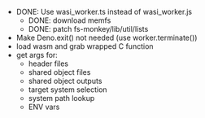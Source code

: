 - DONE: Use wasi_worker.ts instead of wasi_worker.js
    - DONE: download memfs
    - DONE: patch fs-monkey/lib/util/lists 
- Make Deno.exit() not needed (use worker.terminate())
- load wasm and grab wrapped C function
- get args for:
    - header files
    - shared object files
    - shared object outputs
    - target system selection
    - system path lookup
    - ENV vars